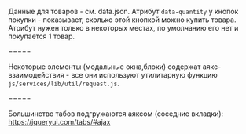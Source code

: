 Данные для товаров - см. data.json. Атрибут `data-quantity` у кнопок покупки - показывает, сколько этой кнопкой можно купить товара. Атрибут нужен только в некоторых местах, по умолчанию его нет и покупается 1 товар.

=====

Некоторые элементы (модальные окна,блоки) содержат аякс-взаимодействия - все они используют утилитарную функцию `js/services/lib/util/request.js`. 

=====

Большинство табов подгружаются аяксом (соседние вкладки): https://jqueryui.com/tabs/#ajax
